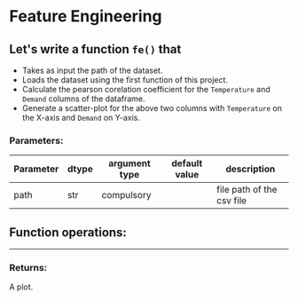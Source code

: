 # Feature Engineering

## Let's write a function `fe()` that
* Takes as input the path of the dataset.
* Loads the dataset using the first function of this project.
* Calculate the pearson corelation coefficient for the `Temperature` and `Demand` columns of the dataframe.
* Generate a scatter-plot for the above two columns with `Temperature` on the X-axis and `Demand` on Y-axis.

### Parameters:

| Parameter | dtype | argument type | default value | description |
| --- | --- | --- | --- | --- |
| path | str | compulsory | | file path of the csv file |


## Function operations:
-----------------------

### Returns:

A plot.
